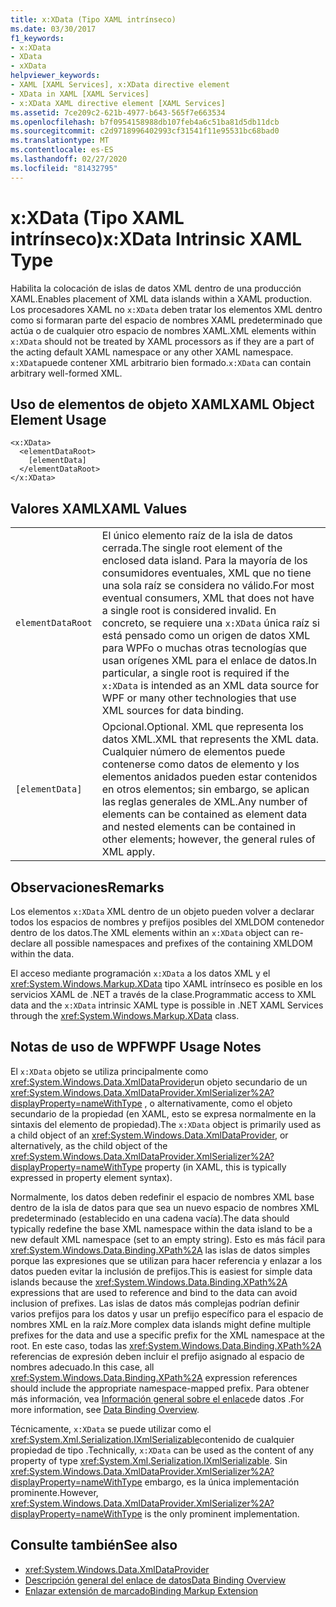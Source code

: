 ```yaml
---
title: x:XData (Tipo XAML intrínseco)
ms.date: 03/30/2017
f1_keywords:
- x:XData
- XData
- xXData
helpviewer_keywords:
- XAML [XAML Services], x:XData directive element
- XData in XAML [XAML Services]
- x:XData XAML directive element [XAML Services]
ms.assetid: 7ce209c2-621b-4977-b643-565f7e663534
ms.openlocfilehash: b7f0954158988db107feb4a6c51ba81d5db11dcb
ms.sourcegitcommit: c2d9718996402993cf31541f11e95531bc68bad0
ms.translationtype: MT
ms.contentlocale: es-ES
ms.lasthandoff: 02/27/2020
ms.locfileid: "81432795"
---
```

# <a name="xxdata-intrinsic-xaml-type"></a><span data-ttu-id="70fb3-102">x:XData (Tipo XAML intrínseco)</span><span class="sxs-lookup"><span data-stu-id="70fb3-102">x:XData Intrinsic XAML Type</span></span>
<span data-ttu-id="70fb3-103">Habilita la colocación de islas de datos XML dentro de una producción XAML.</span><span class="sxs-lookup"><span data-stu-id="70fb3-103">Enables placement of XML data islands within a XAML production.</span></span> <span data-ttu-id="70fb3-104">Los procesadores XAML no `x:XData` deben tratar los elementos XML dentro como si formaran parte del espacio de nombres XAML predeterminado que actúa o de cualquier otro espacio de nombres XAML.</span><span class="sxs-lookup"><span data-stu-id="70fb3-104">XML elements within `x:XData` should not be treated by XAML processors as if they are a part of the acting default XAML namespace or any other XAML namespace.</span></span> <span data-ttu-id="70fb3-105">`x:XData`puede contener XML arbitrario bien formado.</span><span class="sxs-lookup"><span data-stu-id="70fb3-105">`x:XData` can contain arbitrary well-formed XML.</span></span>

## <a name="xaml-object-element-usage"></a><span data-ttu-id="70fb3-106">Uso de elementos de objeto XAML</span><span class="sxs-lookup"><span data-stu-id="70fb3-106">XAML Object Element Usage</span></span>

```xaml
<x:XData>
  <elementDataRoot>
    [elementData]
  </elementDataRoot>
</x:XData>
```

## <a name="xaml-values"></a><span data-ttu-id="70fb3-107">Valores XAML</span><span class="sxs-lookup"><span data-stu-id="70fb3-107">XAML Values</span></span>

|||
|-|-|
|`elementDataRoot`|<span data-ttu-id="70fb3-108">El único elemento raíz de la isla de datos cerrada.</span><span class="sxs-lookup"><span data-stu-id="70fb3-108">The single root element of the enclosed data island.</span></span> <span data-ttu-id="70fb3-109">Para la mayoría de los consumidores eventuales, XML que no tiene una sola raíz se considera no válido.</span><span class="sxs-lookup"><span data-stu-id="70fb3-109">For most eventual consumers, XML that does not have a single root is considered invalid.</span></span> <span data-ttu-id="70fb3-110">En concreto, se requiere una `x:XData` única raíz si está pensado como un origen de datos XML para WPFo o muchas otras tecnologías que usan orígenes XML para el enlace de datos.</span><span class="sxs-lookup"><span data-stu-id="70fb3-110">In particular, a single root is required if the `x:XData` is intended as an XML data source for WPF or many other technologies that use XML sources for data binding.</span></span>|
|`[elementData]`|<span data-ttu-id="70fb3-111">Opcional.</span><span class="sxs-lookup"><span data-stu-id="70fb3-111">Optional.</span></span> <span data-ttu-id="70fb3-112">XML que representa los datos XML.</span><span class="sxs-lookup"><span data-stu-id="70fb3-112">XML that represents the XML data.</span></span> <span data-ttu-id="70fb3-113">Cualquier número de elementos puede contenerse como datos de elemento y los elementos anidados pueden estar contenidos en otros elementos; sin embargo, se aplican las reglas generales de XML.</span><span class="sxs-lookup"><span data-stu-id="70fb3-113">Any number of elements can be contained as element data and nested elements can be contained in other elements; however, the general rules of XML apply.</span></span>|

## <a name="remarks"></a><span data-ttu-id="70fb3-114">Observaciones</span><span class="sxs-lookup"><span data-stu-id="70fb3-114">Remarks</span></span>

<span data-ttu-id="70fb3-115">Los elementos `x:XData` XML dentro de un objeto pueden volver a declarar todos los espacios de nombres y prefijos posibles del XMLDOM contenedor dentro de los datos.</span><span class="sxs-lookup"><span data-stu-id="70fb3-115">The XML elements within an `x:XData` object can re-declare all possible namespaces and prefixes of the containing XMLDOM within the data.</span></span>

<span data-ttu-id="70fb3-116">El acceso mediante programación `x:XData` a los datos XML y el <xref:System.Windows.Markup.XData> tipo XAML intrínseco es posible en los servicios XAML de .NET a través de la clase.</span><span class="sxs-lookup"><span data-stu-id="70fb3-116">Programmatic access to XML data and the `x:XData` intrinsic XAML type is possible in .NET XAML Services through the <xref:System.Windows.Markup.XData> class.</span></span>

## <a name="wpf-usage-notes"></a><span data-ttu-id="70fb3-117">Notas de uso de WPF</span><span class="sxs-lookup"><span data-stu-id="70fb3-117">WPF Usage Notes</span></span>

<span data-ttu-id="70fb3-118">El `x:XData` objeto se utiliza principalmente como <xref:System.Windows.Data.XmlDataProvider>un objeto secundario de un <xref:System.Windows.Data.XmlDataProvider.XmlSerializer%2A?displayProperty=nameWithType> , o alternativamente, como el objeto secundario de la propiedad (en XAML, esto se expresa normalmente en la sintaxis del elemento de propiedad).</span><span class="sxs-lookup"><span data-stu-id="70fb3-118">The `x:XData` object is primarily used as a child object of an <xref:System.Windows.Data.XmlDataProvider>, or alternatively, as the child object of the <xref:System.Windows.Data.XmlDataProvider.XmlSerializer%2A?displayProperty=nameWithType> property (in XAML, this is typically expressed in property element syntax).</span></span>

<span data-ttu-id="70fb3-119">Normalmente, los datos deben redefinir el espacio de nombres XML base dentro de la isla de datos para que sea un nuevo espacio de nombres XML predeterminado (establecido en una cadena vacía).</span><span class="sxs-lookup"><span data-stu-id="70fb3-119">The data should typically redefine the base XML namespace within the data island to be a new default XML namespace (set to an empty string).</span></span> <span data-ttu-id="70fb3-120">Esto es más fácil para <xref:System.Windows.Data.Binding.XPath%2A> las islas de datos simples porque las expresiones que se utilizan para hacer referencia y enlazar a los datos pueden evitar la inclusión de prefijos.</span><span class="sxs-lookup"><span data-stu-id="70fb3-120">This is easiest for simple data islands because the <xref:System.Windows.Data.Binding.XPath%2A> expressions that are used to reference and bind to the data can avoid inclusion of prefixes.</span></span> <span data-ttu-id="70fb3-121">Las islas de datos más complejas podrían definir varios prefijos para los datos y usar un prefijo específico para el espacio de nombres XML en la raíz.</span><span class="sxs-lookup"><span data-stu-id="70fb3-121">More complex data islands might define multiple prefixes for the data and use a specific prefix for the XML namespace at the root.</span></span> <span data-ttu-id="70fb3-122">En este caso, todas las <xref:System.Windows.Data.Binding.XPath%2A> referencias de expresión deben incluir el prefijo asignado al espacio de nombres adecuado.</span><span class="sxs-lookup"><span data-stu-id="70fb3-122">In this case, all <xref:System.Windows.Data.Binding.XPath%2A> expression references should include the appropriate namespace-mapped prefix.</span></span> <span data-ttu-id="70fb3-123">Para obtener más información, vea [Información general sobre el enlace](../data/data-binding-overview.md)de datos .</span><span class="sxs-lookup"><span data-stu-id="70fb3-123">For more information, see [Data Binding Overview](../data/data-binding-overview.md).</span></span>

<span data-ttu-id="70fb3-124">Técnicamente, `x:XData` se puede utilizar como el <xref:System.Xml.Serialization.IXmlSerializable>contenido de cualquier propiedad de tipo .</span><span class="sxs-lookup"><span data-stu-id="70fb3-124">Technically, `x:XData` can be used as the content of any property of type <xref:System.Xml.Serialization.IXmlSerializable>.</span></span> <span data-ttu-id="70fb3-125">Sin <xref:System.Windows.Data.XmlDataProvider.XmlSerializer%2A?displayProperty=nameWithType> embargo, es la única implementación prominente.</span><span class="sxs-lookup"><span data-stu-id="70fb3-125">However, <xref:System.Windows.Data.XmlDataProvider.XmlSerializer%2A?displayProperty=nameWithType> is the only prominent implementation.</span></span>

## <a name="see-also"></a><span data-ttu-id="70fb3-126">Consulte también</span><span class="sxs-lookup"><span data-stu-id="70fb3-126">See also</span></span>

- <xref:System.Windows.Data.XmlDataProvider>
- [<span data-ttu-id="70fb3-127">Descripción general del enlace de datos</span><span class="sxs-lookup"><span data-stu-id="70fb3-127">Data Binding Overview</span></span>](../data/data-binding-overview.md)
- [<span data-ttu-id="70fb3-128">Enlazar extensión de marcado</span><span class="sxs-lookup"><span data-stu-id="70fb3-128">Binding Markup Extension</span></span>](../../framework/wpf/advanced/binding-markup-extension.md)
